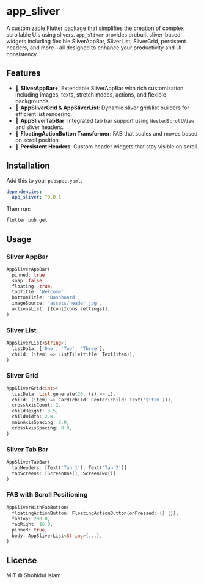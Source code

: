# app_sliver

A customizable Flutter package that simplifies the creation of complex scrollable UIs using slivers. `app_sliver` provides prebuilt sliver-based widgets including flexible SliverAppBar, SliverList, SliverGrid, persistent headers, and more—all designed to enhance your productivity and UI consistency.

## Features

- 📱 **SliverAppBar+**: Extendable SliverAppBar with rich customization including images, texts, stretch modes, actions, and flexible backgrounds.
- 🧱 **AppSliverGrid & AppSliverList**: Dynamic sliver grid/list builders for efficient list rendering.
- 🧭 **AppSliverTabBar**: Integrated tab bar support using `NestedScrollView` and sliver headers.
- 🎯 **FloatingActionButton Transformer**: FAB that scales and moves based on scroll position.
- 🔖 **Persistent Headers**: Custom header widgets that stay visible on scroll.

## Installation

Add this to your `pubspec.yaml`:

```yaml
dependencies:
  app_sliver: ^0.0.1
```

Then run:

```bash
flutter pub get
```

## Usage

### Sliver AppBar
```dart
AppSliverAppBar(
  pinned: true,
  snap: false,
  floating: true,
  topTitle: 'Welcome',
  bottomTitle: 'Dashboard',
  imageSource: 'assets/header.jpg',
  actionsList: [Icon(Icons.settings)],
)
```

### Sliver List
```dart
AppSliverList<String>(
  listData: ['One', 'Two', 'Three'],
  child: (item) => ListTile(title: Text(item)),
)
```

### Sliver Grid
```dart
AppSliverGrid<int>(
  listData: List.generate(20, (i) => i),
  child: (item) => Card(child: Center(child: Text('$item'))),
  crossAxisCount: 2,
  childHeight: 3.5,
  childWidth: 2.0,
  mainAxisSpacing: 8.0,
  crossAxisSpacing: 8.0,
)
```

### Sliver Tab Bar
```dart
AppSliverTabBar(
  tabHeaders: [Text('Tab 1'), Text('Tab 2')],
  tabScreens: [ScreenOne(), ScreenTwo()],
)
```

### FAB with Scroll Positioning
```dart
AppSliverWithFabButton(
  floatingActionButton: FloatingActionButton(onPressed: () {}),
  fabTop: 200.0,
  fabRight: 16.0,
  pinned: true,
  body: AppSliverList<String>(...),
)
```

## License

MIT © Shohidul Islam

